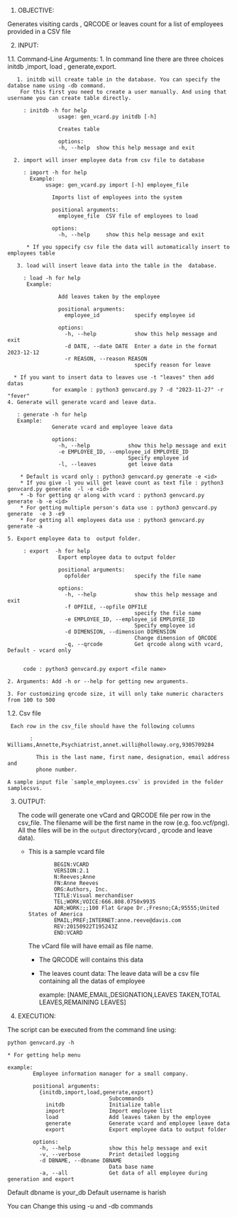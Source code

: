 1. OBJECTIVE:

Generates visiting cards , QRCODE or leaves count for a list of employees provided in a CSV
file


2. INPUT:

1.1. Command-Line Arguments:
    1. In command line there are three choices initdb ,import, load , generate,export.
       
       1. initdb will create table in the database. You can specify the databse name using -db command.
        For this first you need to create a user manually. And using that username you can create table directly.
         
         : initdb -h for help  
                    usage: gen_vcard.py initdb [-h]

                    Creates table

                    options:
                    -h, --help  show this help message and exit

      2. import will inser employee data from csv file to database
         
         : import -h for help
           Example:
                usage: gen_vcard.py import [-h] employee_file

                  Imports list of employees into the system

                  positional arguments:
                    employee_file  CSV file of employees to load

                  options:
                    -h, --help     show this help message and exit

          * If you sppecify csv file the data will automatically insert to employees table

       3. load will insert leave data into the table in the  database.
         
         : load -h for help
          Example:

                    Add leaves taken by the employee

                    positional arguments:
                      employee_id           specify employee id

                    options:
                      -h, --help            show this help message and exit
                      -d DATE, --date DATE  Enter a date in the format 2023-12-12
                      -r REASON, --reason REASON
                                            specify reason for leave

      * If you want to insert data to leaves use -t "leaves" then add datas 
                  for example : python3 genvcard.py 7 -d "2023-11-27" -r "fever"
    4. Generate will generate vcard and leave data.
       
       : generate -h for help
       Example: 
                  Generate vcard and employee leave data

                  options:
                    -h, --help            show this help message and exit
                    -e EMPLOYEE_ID, --employee_id EMPLOYEE_ID
                                          Specify employee id
                    -l, --leaves          get leave data

        * Default is vcard only : python3 genvcard.py generate -e <id>
        * If you give -l you will get leave count as text file : python3 genvcard.py generate  -l -e <id>
        * -b for getting qr along with vcard : python3 genvcard.py generate -b -e <id>
        * For getting multiple person's data use : python3 genvcard.py generate  -e 3 -e9 
        * For getting all employees data use : python3 genvcard.py generate -a

    5. Export employee data to  output folder.
         
         : export  -h for help
                    Export employee data to output folder

                    positional arguments:
                      opfolder              specify the file name

                    options:
                      -h, --help            show this help message and exit
                      -f OPFILE, --opfile OPFILE
                                            specify the file name
                      -e EMPLOYEE_ID, --employee_id EMPLOYEE_ID
                                            Specify employee id
                      -d DIMENSION, --dimension DIMENSION
                                            Change dimension of QRCODE
                      -q, --qrcode          Get qrcode along with vcard, Default - vcard only
                      

         code : python3 genvcard.py export <file name>

    2. Arguments: Add -h or --help for getting new arguments.
    
    3. For customizing qrcode size, it will only take numeric characters from 100 to 500
    
1.2. Csv file

     Each row in the csv_file should have the following columns

           : Williams,Annette,Psychiatrist,annet.willi@holloway.org,9305709284

             This is the last name, first name, designation, email address and
             phone number. 

    A sample input file `sample_employees.csv` is provided in the folder samplecsvs.


3. OUTPUT:

    The code will generate one vCard and QRCODE file per row in the csv_file. The filename will be the first name in the row (e.g. foo.vcf/png). 
    All the files will be in the `output` directory(vcard , qrcode and leave data).

      * This is a sample vcard file
        
                    BEGIN:VCARD
                    VERSION:2.1
                    N:Reeves;Anne
                    FN:Anne Reeves
                    ORG:Authors, Inc.
                    TITLE:Visual merchandiser
                    TEL;WORK;VOICE:666.808.0750x9935
                    ADR;WORK:;;100 Flat Grape Dr.;Fresno;CA;95555;United States of America
                    EMAIL;PREF;INTERNET:anne.reeve@davis.com
                    REV:20150922T195243Z
                    END:VCARD

        The vCard file will have email as file name.
        
        * The QRCODE will contains this data

        * The leaves count data:
          The leave data will be a csv file containing all the datas of employee

          example:   [NAME,EMAIL,DESIGNATION,LEAVES TAKEN,TOTAL LEAVES,REMAINING LEAVES]

4. EXECUTION:

The script can be executed from the command line using:
 
    python genvcard.py -h
    
    * For getting help menu
    
    example:  
            Employee information manager for a small company.

            positional arguments:
              {initdb,import,load,generate,export}
                                    Subcommands
                initdb              Initialize table
                import              Import employee list
                load                Add leaves taken by the employee
                generate            Generate vcard and employee leave data
                export              Export employee data to output folder

            options:
              -h, --help            show this help message and exit
              -v, --verbose         Print detailed logging
              -d DBNAME, --dbname DBNAME
                                    Data base name
              -a, --all             Get data of all employee during generation and export

Default dbname is your_db 
Default username is harish

You can Change this using -u and -db commands